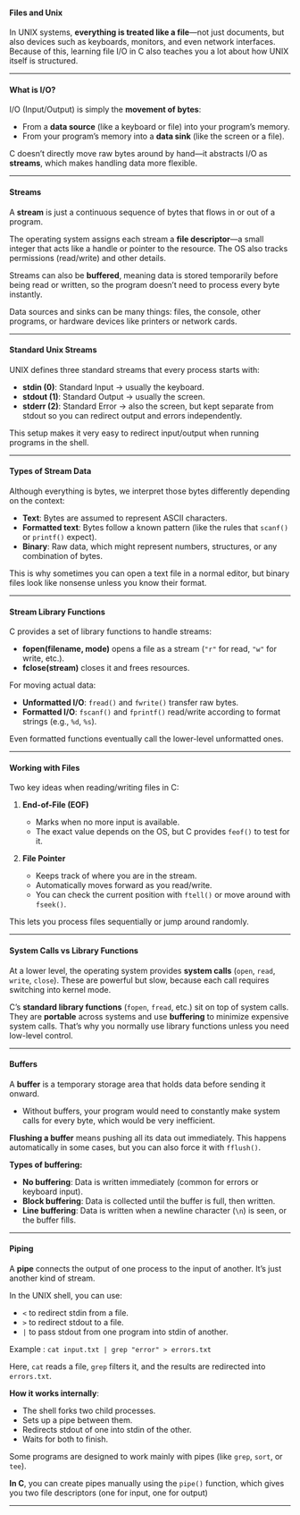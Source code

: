 #### **Files and Unix**

In UNIX systems, **everything is treated like a file**—not just documents, but also devices such as keyboards, monitors, and even network interfaces.  
Because of this, learning file I/O in C also teaches you a lot about how UNIX itself is structured.


---
#### What is I/O?

I/O (Input/Output) is simply the **movement of bytes**:
- From a **data source** (like a keyboard or file) into your program’s memory.
- From your program’s memory into a **data sink** (like the screen or a file).

C doesn’t directly move raw bytes around by hand—it abstracts I/O as **streams**, which makes handling data more flexible.


---
#### Streams

A **stream** is just a continuous sequence of bytes that flows in or out of a program.

The operating system assigns each stream a **file descriptor**—a small integer that acts like a handle or pointer to the resource. The OS also tracks permissions (read/write) and other details.

Streams can also be **buffered**, meaning data is stored temporarily before being read or written, so the program doesn’t need to process every byte instantly.

Data sources and sinks can be many things: files, the console, other programs, or hardware devices like printers or network cards.


---
#### Standard Unix Streams

UNIX defines three standard streams that every process starts with:
- **stdin (0)**: Standard Input → usually the keyboard.
- **stdout (1)**: Standard Output → usually the screen.
- **stderr (2)**: Standard Error → also the screen, but kept separate from stdout so you can redirect output and errors independently.

This setup makes it very easy to redirect input/output when running programs in the shell.


---
#### Types of Stream Data

Although everything is bytes, we interpret those bytes differently depending on the context:
- **Text**: Bytes are assumed to represent ASCII characters.
- **Formatted text**: Bytes follow a known pattern (like the rules that `scanf()` or `printf()` expect).
- **Binary**: Raw data, which might represent numbers, structures, or any combination of bytes.

This is why sometimes you can open a text file in a normal editor, but binary files look like nonsense unless you know their format.


---
#### Stream Library Functions

C provides a set of library functions to handle streams:
- **fopen(filename, mode)** opens a file as a stream (`"r"` for read, `"w"` for write, etc.).
- **fclose(stream)** closes it and frees resources.

For moving actual data:
- **Unformatted I/O**: `fread()` and `fwrite()` transfer raw bytes.
- **Formatted I/O**: `fscanf()` and `fprintf()` read/write according to format strings (e.g., `%d`, `%s`).

Even formatted functions eventually call the lower-level unformatted ones.


---
#### Working with Files

Two key ideas when reading/writing files in C:
1. **End-of-File (EOF)**
    - Marks when no more input is available.
    - The exact value depends on the OS, but C provides `feof()` to test for it.

2. **File Pointer**
    - Keeps track of where you are in the stream.
    - Automatically moves forward as you read/write.
    - You can check the current position with `ftell()` or move around with `fseek()`.

This lets you process files sequentially or jump around randomly.


---
#### System Calls vs Library Functions

At a lower level, the operating system provides **system calls** (`open`, `read`, `write`, `close`). These are powerful but slow, because each call requires switching into kernel mode.

C’s **standard library functions** (`fopen`, `fread`, etc.) sit on top of system calls. They are **portable** across systems and use **buffering** to minimize expensive system calls. That’s why you normally use library functions unless you need low-level control.


---
#### Buffers

A **buffer** is a temporary storage area that holds data before sending it onward.
- Without buffers, your program would need to constantly make system calls for every byte, which would be very inefficient.
    

**Flushing a buffer** means pushing all its data out immediately. This happens automatically in some cases, but you can also force it with `fflush()`.

 **Types of buffering:**
- **No buffering**: Data is written immediately (common for errors or keyboard input).
- **Block buffering**: Data is collected until the buffer is full, then written.
- **Line buffering**: Data is written when a newline character (`\n`) is seen, or the buffer fills.


---
#### Piping

A **pipe** connects the output of one process to the input of another. It’s just another kind of stream.

In the UNIX shell, you can use:
- `<` to redirect stdin from a file.
- `>` to redirect stdout to a file.
- `|` to pass stdout from one program into stdin of another.

Example : `cat input.txt | grep "error" > errors.txt`

Here, `cat` reads a file, `grep` filters it, and the results are redirected into `errors.txt`.

**How it works internally**:
- The shell forks two child processes.
- Sets up a pipe between them.
- Redirects stdout of one into stdin of the other.
- Waits for both to finish.

Some programs are designed to work mainly with pipes (like `grep`, `sort`, or `tee`).

**In C**, you can create pipes manually using the `pipe()` function, which gives you two file descriptors (one for input, one for output)


---
